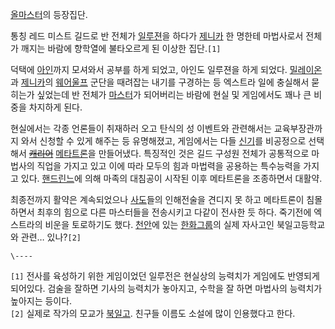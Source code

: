 [올마스터](%EC%98%AC%EB%A7%88%EC%8A%A4%ED%84%B0.md)의 등장집단.

통칭 레드 미스트 길드로 반 전체가 [일루젼](%EC%9D%BC%EB%A3%A8%EC%A0%BC.md)을 하다가
[제니카](%EC%A0%9C%EB%8B%88%EC%B9%B4.md) 한 명한테 마법사로서 전체가 깨지는 바람에 향학열에 불타오르게 된
이상한 집단.`[1]`

덕택에 [아인](%EC%95%84%EC%9D%B8.md)까지 모셔와서 공부를 하게 되었고, 아인도 일루젼을 하게 되었다.
[밀레이온](%EB%B0%80%EB%A0%88%EC%9D%B4%EC%98%A8.md)과
[제니카](%EC%A0%9C%EB%8B%88%EC%B9%B4.md)의
[웨어울프](%EC%9B%A8%EC%96%B4%EC%9A%B8%ED%94%84.md) 군단을 때려잡는 내기를 구경하는 등 엑스트라 일에
충실해서 묻히는가 싶었는데 반 전체가 [마스터](%EB%A7%88%EC%8A%A4%ED%84%B0.md)가 되어버리는 바람에 현실 및
게임에서도 꽤나 큰 비중을 차지하게 된다.

현실에서는 각종 언론들이 취재하러 오고 탄식의 성 이벤트와 관련해서는 교육부장관까지 와서 신청할 수 있게 해주는 등 유명해졌고, 게임에서는
다들 [신기](%EC%8B%A0%EA%B8%B0.md)를 비공정으로 선택해서
<del>[캐리어](%EC%BA%90%EB%A6%AC%EC%96%B4.md)</del>
[메타트론](%EB%A9%94%ED%83%80%ED%8A%B8%EB%A1%A0.md)을 만들어냈다. 특징적인 것은 길드 구성원 전체가
공통적으로 마법사의 직업을 가지고 있고 이에 따라 모두의 힘과 마법력을 공용하는 특수능력을 가지고 있다.
[핸드린느](%ED%95%B8%EB%93%9C%EB%A6%B0%EB%8A%90.md)에 의해 마족의 대침공이 시작된 이후 메타트론을
조종하면서 대활약.

최종전까지 활약은 계속되었으나 [사도](%EC%82%AC%EB%8F%84.md)들의 인해전술을 견디지 못 하고 메타트론이 침몰하면서
최후의 힘으로 다른 마스터들을 전송시키고 다같이 전사한 듯 하다. 죽기전에 엑스트라의 비운을 토로하기도 했다.
[천안](%EC%B2%9C%EC%95%88.md)에 있는
[한화그룹](%ED%95%9C%ED%99%94%EA%B7%B8%EB%A3%B9.md)의 실제 자사고인 북일고등학교와 관련…
있나?`[2]`

`\----`

`[1]` 전사를 육성하기 위한 게임이었던 일루전은 현실상의 능력치가 게임에도 반영되게 되어있다. 검술을 잘하면 기사의 능력치가 놓아지고,
수학을 잘 하면 마법사의 능력치가 높아지는 등이다.  
`[2]` 실제로 작가의 모교가 [북일고](%EB%B6%81%EC%9D%BC%EA%B3%A0.md). 친구들 이름도 소설에 많이
인용했다고 한다.

